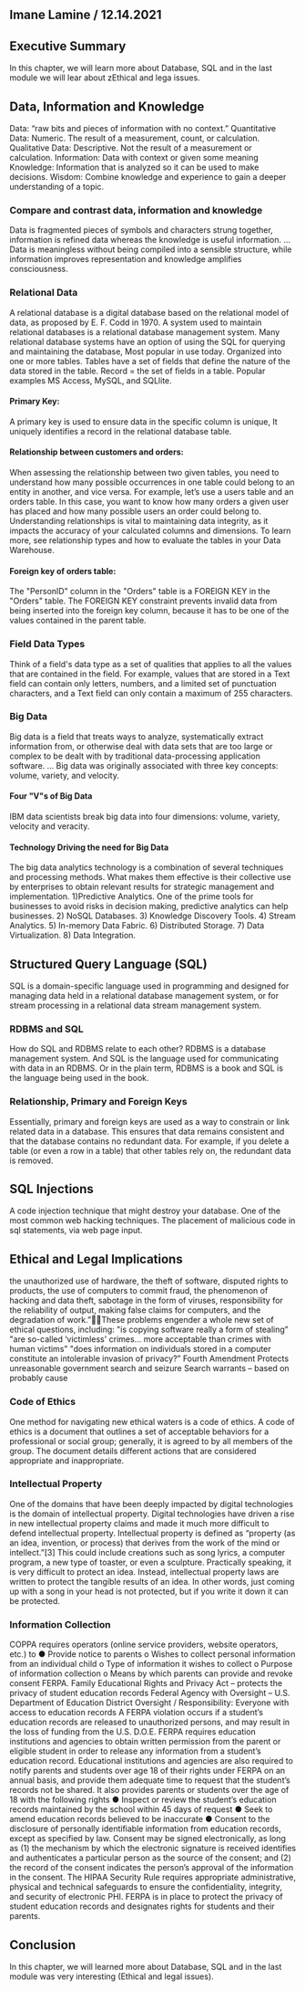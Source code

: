 ## Imane Lamine / 12.14.2021

## Executive Summary 
In this chapter, we will learn more about Database, SQL and in the last module we will lear about zEthical and lega issues.

## Data, Information and Knowledge
Data: “raw bits and pieces of information with no context.” 
Quantitative Data: Numeric. The result of a measurement, count, or calculation.
Qualitative Data: Descriptive. Not the result of a measurement or calculation.
Information: Data with context or given some meaning
Knowledge: Information that is analyzed so it can be used to make decisions.
Wisdom: Combine knowledge and experience to gain a deeper understanding of a topic.
### Compare and contrast data, information and knowledge
Data is fragmented pieces of symbols and characters strung together, information is refined data whereas the knowledge is useful information. ... Data is meaningless without being compiled into a sensible structure, while information improves representation and knowledge amplifies consciousness.
### Relational Data
A relational database is a digital database based on the relational model of data, as proposed by E. F. Codd in 1970. A system used to maintain relational databases is a relational database management system. Many relational database systems have an option of using the SQL for querying and maintaining the database, Most popular in use today.
Organized into one or more tables. 
Tables have a set of fields that define the nature of the data stored in the table.
Record = the set of fields in a table.
Popular examples MS Access, MySQL, and SQLlite.
#### Primary Key:
A primary key is used to ensure data in the specific column is unique, It uniquely identifies a record in the relational database table.
#### Relationship between customers and orders:
When assessing the relationship between two given tables, you need to understand how many possible occurrences in one table could belong to an entity in another, and vice versa. For example, let’s use a users table and an orders table. In this case, you want to know how many orders a given user has placed and how many possible users an order could belong to.
Understanding relationships is vital to maintaining data integrity, as it impacts the accuracy of your calculated columns and dimensions. To learn more, see relationship types and how to evaluate the tables in your Data Warehouse.
#### Foreign key of orders table:
The "PersonID" column in the "Orders" table is a FOREIGN KEY in the "Orders" table. The FOREIGN KEY constraint prevents invalid data from being inserted into the foreign key column, because it has to be one of the values contained in the parent table.
### Field Data Types
Think of a field's data type as a set of qualities that applies to all the values that are contained in the field. For example, values that are stored in a Text field can contain only letters, numbers, and a limited set of punctuation characters, and a Text field can only contain a maximum of 255 characters.
### Big Data
Big data is a field that treats ways to analyze, systematically extract information from, or otherwise deal with data sets that are too large or complex to be dealt with by traditional data-processing application software. ... Big data was originally associated with three key concepts: volume, variety, and velocity.
#### Four "V"s of Big Data
IBM data scientists break big data into four dimensions: volume, variety, velocity and veracity.
#### Technology Driving the need for Big Data
The big data analytics technology is a combination of several techniques and processing methods. What makes them effective is their collective use by enterprises to obtain relevant results for strategic management and implementation.
1)Predictive Analytics. One of the prime tools for businesses to avoid risks in decision making, predictive analytics can help businesses.
2) NoSQL Databases.
3) Knowledge Discovery Tools.
4) Stream Analytics. 
5) In-memory Data Fabric.
6) Distributed Storage. 
7) Data Virtualization. 
8) Data Integration.
## Structured Query Language (SQL) 
SQL is a domain-specific language used in programming and designed for managing data held in a relational database management system, or for stream processing in a relational data stream management system.
### RDBMS and SQL
How do SQL and RDBMS relate to each other? RDBMS is a database management system. And SQL is the language used for communicating with data in an RDBMS. Or in the plain term, RDBMS is a book and SQL is the language being used in the book.
### Relationship, Primary and Foreign Keys
Essentially, primary and foreign keys are used as a way to constrain or link related data in a database. This ensures that data remains consistent and that the database contains no redundant data. For example, if you delete a table (or even a row in a table) that other tables rely on, the redundant data is removed.
## SQL Injections
A code injection technique that might destroy your database.
One of the most common web hacking techniques. 
The placement of malicious code in sql statements, via web page input.
## Ethical and Legal Implications
the unauthorized use of hardware, the theft of software, disputed rights to products, the use of computers to commit fraud, the phenomenon of hacking and data theft, sabotage in the form of viruses, responsibility for the reliability of output, making false claims for computers, and the degradation of work.”These problems engender a whole new set of ethical questions, including:
"is copying software really a form of stealing” 
"are so-called ‘victimless' crimes… more acceptable than crimes with human victims” 
"does information on individuals stored in a computer constitute an intolerable invasion of privacy?”
Fourth Amendment
Protects unreasonable government search and seizure
Search warrants – based on probably cause
### Code of Ethics
One method for navigating new ethical waters is a code of ethics. A code of ethics is a document that outlines a set of acceptable behaviors for a professional or social group; generally, it is agreed to by all members of the group. The document details different actions that are considered appropriate and inappropriate.
### Intellectual Property
One of the domains that have been deeply impacted by digital technologies is the domain of intellectual property. Digital technologies have driven a rise in new intellectual property claims and made it much more difficult to defend intellectual property.
Intellectual property is defined as “property (as an idea, invention, or process) that derives from the work of the mind or intellect.”[3] This could include creations such as song lyrics, a computer program, a new type of toaster, or even a sculpture.
Practically speaking, it is very difficult to protect an idea. Instead, intellectual property laws are written to protect the tangible results of an idea. In other words, just coming up with a song in your head is not protected, but if you write it down it can be protected.
### Information Collection
COPPA requires operators (online service providers, website operators, etc.) to
● Provide notice to parents
o Wishes to collect personal information from an individual child
o Type of information it wishes to collect
o Purpose of information collection
o Means by which parents can provide and revoke consent
FERPA. Family Educational Rights and Privacy Act – protects the privacy of student education records
Federal Agency with Oversight – U.S. Department of Education
District Oversight / Responsibility:  Everyone with access to education records
A FERPA violation occurs if a student’s education records are released to unauthorized persons, and may result in the
loss of funding from the U.S. D.O.E.
FERPA requires education institutions and agencies to obtain written permission from the parent or eligible student
in order to release any information from a student’s education record. Educational institutions and agencies are also
required to notify parents and students over age 18 of their rights under FERPA on an annual basis, and provide them
adequate time to request that the student’s records not be shared.  It also provides parents or students over the age
of 18 with the following rights
● Inspect or review the student’s education records maintained by the school within 45 days of request
● Seek to amend education records believed to be inaccurate
● Consent to the disclosure of personally identifiable information from education records, except as specified
by law. Consent may be signed electronically, as long as (1) the mechanism by which the electronic signature
is received identifies and authenticates a particular person as the source of the consent; and (2) the record of
the consent indicates the person’s approval of the information in the consent.
The HIPAA Security Rule requires appropriate administrative, physical and technical safeguards to ensure the confidentiality, integrity, and security of electronic PHI. FERPA is in place to protect the privacy of student education records and designates rights for students and their parents.
## Conclusion
In this chapter, we will learned more about Database, SQL and in the last module was very interesting (Ethical and legal issues).

